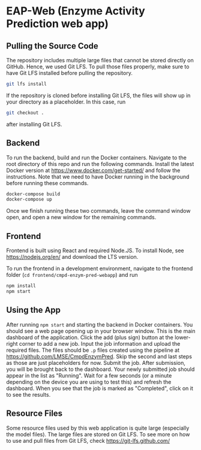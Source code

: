 # EAP-Web (Enzyme Activity Prediction web app)

## Pulling the Source Code

The repository includes multiple large files that cannot be stored directly on GitHub. Hence, we used Git LFS. To pull those files properly, make sure to have Git LFS installed before pulling the repository.

```bash
git lfs install
```

If the repository is cloned before installing Git LFS, the files will show up in your directory as a placeholder. In this case, run

```bash
git checkout .
```

after installing Git LFS.

## Backend
To run the backend, build and run the Docker containers. Navigate to the root directory of this repo and run the following commands. Install the latest Docker version at https://www.docker.com/get-started/ and follow the instructions. Note that we need to have Docker running in the background before running these commands.

```bash
docker-compose build
docker-compose up
```
Once we finish running these two commands, leave the command window open, and open a new window for the remaining commands.

## Frontend

Frontend is built using React and required Node.JS. To install Node, see https://nodejs.org/en/ and download the LTS version.

To run the frontend in a development environment, navigate to the frontend folder (`cd frontend/cmpd-enzym-pred-webapp`) and run
```bash
npm install
npm start
```

## Using the App

After running `npm start` and starting the backend in Docker containers. You should see a web page opening up in your browser window. This is the main dashboard of the application. Click the add (plus sign) button at the lower-right corner to add a new job. Input the job information and upload the required files. The files should be `.p` files created using the pipeline at https://github.com/LMSE/CmpdEnzymPred. Skip the second and last steps as those are just placeholders for now. Submit the job. After submission, you will be brought back to the dashboard. Your newly submitted job should appear in the list as "Running". Wait for a few seconds (or a minute depending on the device you are using to test this) and refresh the dashboard. When you see that the job is marked as "Completed", click on it to see the results.

## Resource Files
Some resource files used by this web application is quite large (especially the model files). The large files are stored on Git LFS. To see more on how to use and pull files from Git LFS, check https://git-lfs.github.com/

